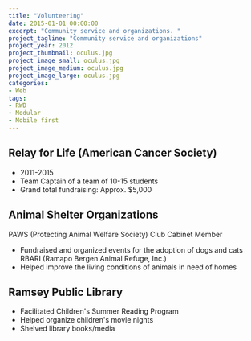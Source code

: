 ```yaml
---
title: "Volunteering"
date: 2015-01-01 00:00:00
excerpt: "Community service and organizations. "
project_tagline: "Community service and organizations"
project_year: 2012
project_thumbnail: oculus.jpg
project_image_small: oculus.jpg
project_image_medium: oculus.jpg
project_image_large: oculus.jpg
categories:
- Web
tags:
- RWD
- Modular
- Mobile first
---
```


## Relay for Life (American Cancer Society)

- 2011-2015
- Team Captain of a team of 10-15 students
- Grand total fundraising: Approx. $5,000

## Animal Shelter Organizations

PAWS (Protecting Animal Welfare Society) Club Cabinet Member
- Fundraised and organized events for the adoption of dogs and cats
RBARI (Ramapo Bergen Animal Refuge, Inc.) 
- Helped improve the living conditions of animals in need of homes

## Ramsey Public Library

- Facilitated Children's Summer Reading Program
- Helped organize children's movie nights
- Shelved library books/media
